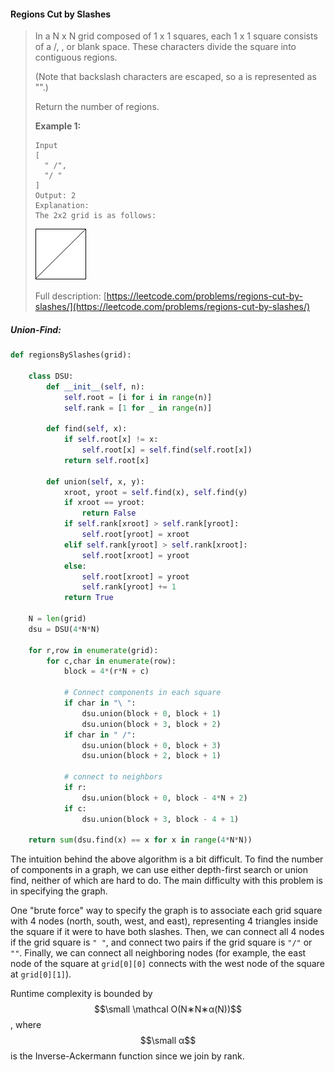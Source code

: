 #### Regions Cut by Slashes

> In a N x N grid composed of 1 x 1 squares, each 1 x 1 square consists of a /, \, or blank space.  These characters divide the square into contiguous regions.
>
> \(Note that backslash characters are escaped, so a  is represented as "\".\)
>
> Return the number of regions.
>
> **Example 1:**
>
> ```
> Input
> [
>   " /",
>   "/ "
> ]
> Output: 2
> Explanation: 
> The 2x2 grid is as follows:
> ```
>
> ![](/assets/2x2_slash.png)
>
> Full description: [https://leetcode.com/problems/regions-cut-by-slashes/](https://leetcode.com/problems/regions-cut-by-slashes/)

##### Union-Find:

```py
def regionsBySlashes(grid):

    class DSU:
        def __init__(self, n):
            self.root = [i for i in range(n)]
            self.rank = [1 for _ in range(n)]

        def find(self, x):
            if self.root[x] != x:
                self.root[x] = self.find(self.root[x])
            return self.root[x]

        def union(self, x, y):
            xroot, yroot = self.find(x), self.find(y)
            if xroot == yroot:
                return False
            if self.rank[xroot] > self.rank[yroot]:
                self.root[yroot] = xroot
            elif self.rank[yroot] > self.rank[xroot]:
                self.root[xroot] = yroot
            else:
                self.root[xroot] = yroot
                self.rank[yroot] += 1
            return True

    N = len(grid)
    dsu = DSU(4*N*N)

    for r,row in enumerate(grid):
        for c,char in enumerate(row):
            block = 4*(r*N + c)

            # Connect components in each square 
            if char in "\ ":
                dsu.union(block + 0, block + 1)
                dsu.union(block + 3, block + 2)
            if char in " /":
                dsu.union(block + 0, block + 3)
                dsu.union(block + 2, block + 1)

            # connect to neighbors
            if r:
                dsu.union(block + 0, block - 4*N + 2)
            if c:
                dsu.union(block + 3, block - 4 + 1)

    return sum(dsu.find(x) == x for x in range(4*N*N))
```

The intuition behind the above algorithm is a bit difficult.  To find the number of components in a graph, we can use either depth-first search or union find, neither of which are hard to do. The main difficulty with this problem is in specifying the graph.

One "brute force" way to specify the graph is to associate each grid square with 4 nodes \(north, south, west, and east\), representing 4 triangles inside the square if it were to have both slashes. Then, we can connect all 4 nodes if the grid square is `" "`, and connect two pairs if the grid square is `"/"` or `""`. Finally, we can connect all neighboring nodes \(for example, the east node of the square at `grid[0][0]` connects with the west node of the square at `grid[0][1]`\).

Runtime complexity is bounded by $$\small \mathcal O(N∗N∗α(N))$$, where $$\small α$$ is the Inverse-Ackermann function since we join by rank.

